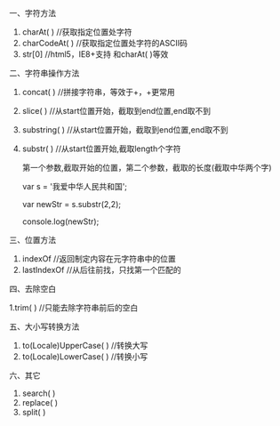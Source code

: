 一、字符方法

1. charAt( ) 			  //获取指定位置处字符
2. charCodeAt( )           //获取指定位置处字符的ASCII码
3. str[0]                         //html5，IE8+支持 和charAt( )等效

二、字符串操作方法

1. concat( )			//拼接字符串，等效于+，+更常用

2. slice( )                     //从start位置开始，截取到end位置,end取不到

3. substring( )             //从start位置开始，截取到end位置,end取不到 

4. substr( )                  //从start位置开始,截取length个字符

   第一个参数,截取开始的位置，第二个参数，截取的长度(截取中华两个字)

   var s = '我爱中华人民共和国';

   var newStr = s.substr(2,2);

   console.log(newStr);

三、位置方法

1. indexOf			//返回制定内容在元字符串中的位置
2. lastIndexOf             //从后往前找，只找第一个匹配的

四、去除空白

   1.trim( )			//只能去除字符串前后的空白

五、大小写转换方法

1. to(Locale)UpperCase( )		//转换大写
2. to(Locale)LowerCase( )          //转换小写

六、其它

1. search( )
2. replace( )
3. split( )